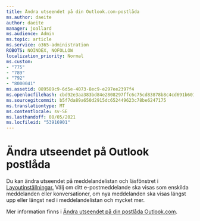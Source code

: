 ```yaml
---
title: Ändra utseendet på din Outlook.com-postlåda
ms.author: daeite
author: daeite
manager: joallard
ms.audience: Admin
ms.topic: article
ms.service: o365-administration
ROBOTS: NOINDEX, NOFOLLOW
localization_priority: Normal
ms.custom:
- "775"
- "789"
- "792"
- "8000041"
ms.assetid: 089589c9-6d5e-4073-8ec9-e297ee2397f4
ms.openlocfilehash: cbd92e3aa383bd84e2808297ffc6c75cd83878b8c4cd691b601af667f2110de2
ms.sourcegitcommit: b5f7da89a650d2915dc652449623c78be6247175
ms.translationtype: MT
ms.contentlocale: sv-SE
ms.lasthandoff: 08/05/2021
ms.locfileid: "53916901"
---
```

# <a name="change-the-look-of-your-outlook-mailbox"></a>Ändra utseendet på Outlook postlåda

Du kan ändra utseendet på meddelandelistan och läsfönstret i [Layoutinställningar.](https://outlook.live.com/mail/options/mail/layout) Välj om ditt e-postmeddelande ska visas som enskilda meddelanden eller konversationer, om nya meddelanden ska visas längst upp eller längst ned i meddelandelistan och mycket mer.
  
Mer information finns i [Ändra utseendet på din postlåda Outlook.com](https://support.office.com/article/b41c2ecb-f23c-42b3-b7f8-659646d5e58c?wt.mc_id=Office_Outlook_com_Alchemy).

